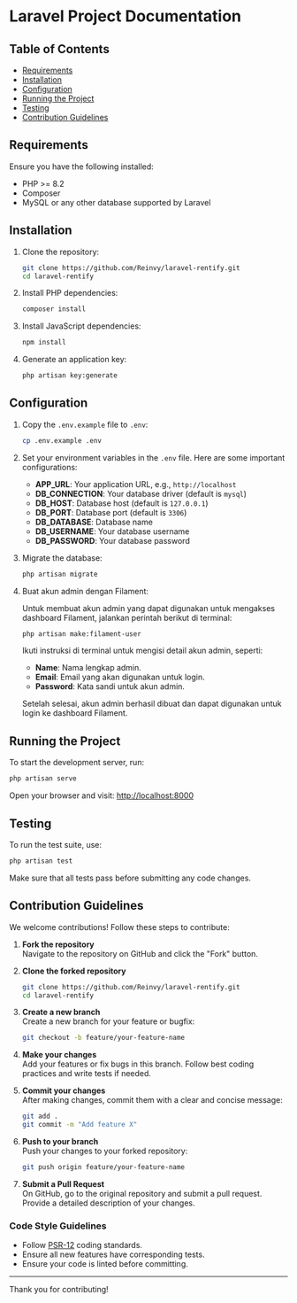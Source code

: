 # Laravel Project Documentation

## Table of Contents

-   [Requirements](#requirements)
-   [Installation](#installation)
-   [Configuration](#configuration)
-   [Running the Project](#running-the-project)
-   [Testing](#testing)
-   [Contribution Guidelines](#contribution-guidelines)

## Requirements

Ensure you have the following installed:

-   PHP >= 8.2
-   Composer
-   MySQL or any other database supported by Laravel

## Installation

1. Clone the repository:

    ```bash
    git clone https://github.com/Reinvy/laravel-rentify.git
    cd laravel-rentify
    ```

2. Install PHP dependencies:

    ```bash
    composer install
    ```

3. Install JavaScript dependencies:

    ```bash
    npm install
    ```

4. Generate an application key:
    ```bash
    php artisan key:generate
    ```

## Configuration

1. Copy the `.env.example` file to `.env`:

    ```bash
    cp .env.example .env
    ```

2. Set your environment variables in the `.env` file. Here are some important configurations:

    - **APP_URL**: Your application URL, e.g., `http://localhost`
    - **DB_CONNECTION**: Your database driver (default is `mysql`)
    - **DB_HOST**: Database host (default is `127.0.0.1`)
    - **DB_PORT**: Database port (default is `3306`)
    - **DB_DATABASE**: Database name
    - **DB_USERNAME**: Your database username
    - **DB_PASSWORD**: Your database password

3. Migrate the database:

    ```bash
    php artisan migrate
    ```

4. Buat akun admin dengan Filament:

    Untuk membuat akun admin yang dapat digunakan untuk mengakses dashboard Filament, jalankan perintah berikut di terminal:

    ```bash
    php artisan make:filament-user
    ```

    Ikuti instruksi di terminal untuk mengisi detail akun admin, seperti:

    - **Name**: Nama lengkap admin.
    - **Email**: Email yang akan digunakan untuk login.
    - **Password**: Kata sandi untuk akun admin.

    Setelah selesai, akun admin berhasil dibuat dan dapat digunakan untuk login ke dashboard Filament.

## Running the Project

To start the development server, run:

```bash
php artisan serve
```

Open your browser and visit: [http://localhost:8000](http://localhost:8000)

## Testing

To run the test suite, use:

```bash
php artisan test
```

Make sure that all tests pass before submitting any code changes.

## Contribution Guidelines

We welcome contributions! Follow these steps to contribute:

1. **Fork the repository**  
   Navigate to the repository on GitHub and click the "Fork" button.

2. **Clone the forked repository**

    ```bash
    git clone https://github.com/Reinvy/laravel-rentify.git
    cd laravel-rentify
    ```

3. **Create a new branch**  
   Create a new branch for your feature or bugfix:

    ```bash
    git checkout -b feature/your-feature-name
    ```

4. **Make your changes**  
   Add your features or fix bugs in this branch. Follow best coding practices and write tests if needed.

5. **Commit your changes**  
   After making changes, commit them with a clear and concise message:

    ```bash
    git add .
    git commit -m "Add feature X"
    ```

6. **Push to your branch**  
   Push your changes to your forked repository:

    ```bash
    git push origin feature/your-feature-name
    ```

7. **Submit a Pull Request**  
   On GitHub, go to the original repository and submit a pull request. Provide a detailed description of your changes.

### Code Style Guidelines

-   Follow [PSR-12](https://www.php-fig.org/psr/psr-12/) coding standards.
-   Ensure all new features have corresponding tests.
-   Ensure your code is linted before committing.

---

Thank you for contributing!
